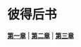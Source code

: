 # 彼得后书
 **[第一章](圣经/圣经(吕振中译本)/lzz/680/001.md)** |
 **[第二章](圣经/圣经(吕振中译本)/lzz/680/002.md)** |
 **[第三章](圣经/圣经(吕振中译本)/lzz/680/003.md)**